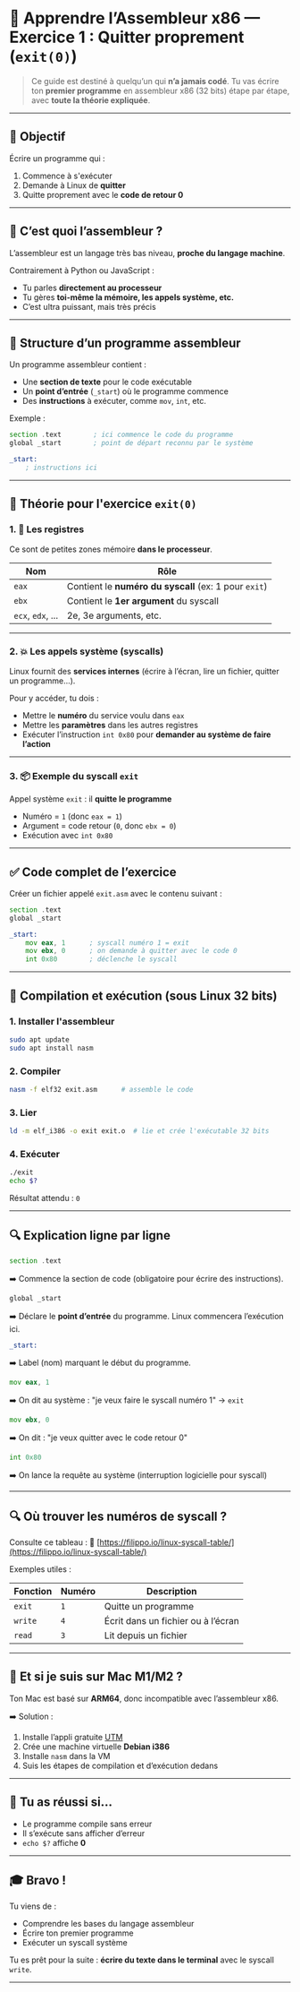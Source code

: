 # 🧐 Apprendre l’Assembleur x86 — Exercice 1 : Quitter proprement (`exit(0)`)

> Ce guide est destiné à quelqu’un qui **n’a jamais codé**.
> Tu vas écrire ton **premier programme** en assembleur x86 (32 bits) étape par étape, avec **toute la théorie expliquée**.

---

## 🌟 Objectif

Écrire un programme qui :

1. Commence à s'exécuter
2. Demande à Linux de **quitter**
3. Quitte proprement avec le **code de retour 0**

---

## 🔧 C’est quoi l’assembleur ?

L’assembleur est un langage très bas niveau, **proche du langage machine**.

Contrairement à Python ou JavaScript :

* Tu parles **directement au processeur**
* Tu gères **toi-même la mémoire, les appels système, etc.**
* C’est ultra puissant, mais très précis

---

## 🧱 Structure d’un programme assembleur

Un programme assembleur contient :

* Une **section de texte** pour le code exécutable
* Un **point d’entrée** (`_start`) où le programme commence
* Des **instructions** à exécuter, comme `mov`, `int`, etc.

Exemple :

```asm
section .text        ; ici commence le code du programme
global _start        ; point de départ reconnu par le système

_start:
    ; instructions ici
```

---

## 🧠 Théorie pour l'exercice `exit(0)`

### 1. 🔢 Les registres

Ce sont de petites zones mémoire **dans le processeur**.

| Nom               | Rôle                                                  |
| ----------------- | ----------------------------------------------------- |
| `eax`             | Contient le **numéro du syscall** (ex: 1 pour `exit`) |
| `ebx`             | Contient le **1er argument** du syscall               |
| `ecx`, `edx`, ... | 2e, 3e arguments, etc.                                |

---

### 2. 💥 Les appels système (syscalls)

Linux fournit des **services internes** (écrire à l’écran, lire un fichier, quitter un programme...).

Pour y accéder, tu dois :

* Mettre le **numéro** du service voulu dans `eax`
* Mettre les **paramètres** dans les autres registres
* Exécuter l’instruction `int 0x80` pour **demander au système de faire l’action**

---

### 3. 📦 Exemple du syscall `exit`

Appel système `exit` : il **quitte le programme**

* Numéro = `1` (donc `eax = 1`)
* Argument = code retour (`0`, donc `ebx = 0`)
* Exécution avec `int 0x80`

---

## ✅ Code complet de l’exercice

Créer un fichier appelé `exit.asm` avec le contenu suivant :

```asm
section .text
global _start

_start:
    mov eax, 1      ; syscall numéro 1 = exit
    mov ebx, 0      ; on demande à quitter avec le code 0
    int 0x80        ; déclenche le syscall
```

---

## 💠 Compilation et exécution (sous Linux 32 bits)

### 1. Installer l'assembleur

```bash
sudo apt update
sudo apt install nasm
```

### 2. Compiler

```bash
nasm -f elf32 exit.asm      # assemble le code
```

### 3. Lier

```bash
ld -m elf_i386 -o exit exit.o  # lie et crée l'exécutable 32 bits
```

### 4. Exécuter

```bash
./exit
echo $?
```

Résultat attendu : `0`

---

## 🔍 Explication ligne par ligne

```asm
section .text
```

➡️ Commence la section de code (obligatoire pour écrire des instructions).

```asm
global _start
```

➡️ Déclare le **point d’entrée** du programme. Linux commencera l’exécution ici.

```asm
_start:
```

➡️ Label (nom) marquant le début du programme.

```asm
mov eax, 1
```

➡️ On dit au système : "je veux faire le syscall numéro 1" → `exit`

```asm
mov ebx, 0
```

➡️ On dit : "je veux quitter avec le code retour 0"

```asm
int 0x80
```

➡️ On lance la requête au système (interruption logicielle pour syscall)

---

## 🔍 Où trouver les numéros de syscall ?

Consulte ce tableau :
🔗 [https://filippo.io/linux-syscall-table/](https://filippo.io/linux-syscall-table/)

Exemples utiles :

| Fonction | Numéro | Description                        |
| -------- | ------ | ---------------------------------- |
| `exit`   | `1`    | Quitte un programme                |
| `write`  | `4`    | Écrit dans un fichier ou à l’écran |
| `read`   | `3`    | Lit depuis un fichier              |

---

## 💼 Et si je suis sur Mac M1/M2 ?

Ton Mac est basé sur **ARM64**, donc incompatible avec l’assembleur x86.

➡️ Solution :

1. Installe l’appli gratuite [UTM](https://mac.getutm.app/)
2. Crée une machine virtuelle **Debian i386**
3. Installe `nasm` dans la VM
4. Suis les étapes de compilation et d’exécution dedans

---

## 🧪 Tu as réussi si...

* Le programme compile sans erreur
* Il s’exécute sans afficher d’erreur
* `echo $?` affiche **0**

---

## 🎓 Bravo !

Tu viens de :

* Comprendre les bases du langage assembleur
* Écrire ton premier programme
* Exécuter un syscall système

Tu es prêt pour la suite : **écrire du texte dans le terminal** avec le syscall `write`.

---
